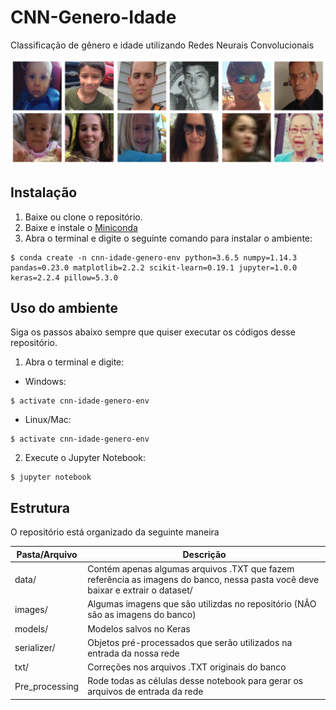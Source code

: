 # CNN-Genero-Idade

Classificação de gênero e idade utilizando Redes Neurais Convolucionais

![32332](images/photos.png)

## Instalação

1. Baixe ou clone o repositório.
2. Baixe e instale o [Miniconda](https://conda.io/miniconda.html)
3. Abra o terminal e digite o seguinte comando para instalar o ambiente:

```
$ conda create -n cnn-idade-genero-env python=3.6.5 numpy=1.14.3 pandas=0.23.0 matplotlib=2.2.2 scikit-learn=0.19.1 jupyter=1.0.0 keras=2.2.4 pillow=5.3.0
```

## Uso do ambiente

Siga os passos abaixo sempre que quiser executar os códigos desse repositório.

1. Abra o terminal e digite:

* Windows:

```
$ activate cnn-idade-genero-env
```

* Linux/Mac:

```
$ activate cnn-idade-genero-env
```

2. Execute o Jupyter Notebook:

```
$ jupyter notebook
```

## Estrutura

O repositório está organizado da seguinte maneira 

|Pasta/Arquivo|Descrição|
|---|---|
|data/|Contém apenas algumas arquivos .TXT que fazem referência as imagens do banco, nessa pasta você deve baixar e extrair o dataset/|
|images/|Algumas imagens que são utilizdas no repositório (NÃO são as imagens do banco)|
|models/|Modelos salvos no Keras|
|serializer/|Objetos pré-processados que serão utilizados na entrada da nossa rede|
|txt/|Correções nos arquivos .TXT originais do banco|
|Pre_processing| Rode todas as células desse notebook para gerar os arquivos de entrada da rede|
